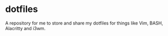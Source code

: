 # dotfiles
A repository for me to store and share my dotfiles for things like Vim, BASH,
Alacritty and i3wm.
